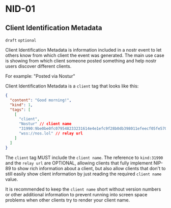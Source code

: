 NID-01
======

Client Identification Metadata
------------------------------

`draft` `optional`

Client Identification Metadata is information included in a nostr event to let others know from which client the event was generated. The main use case is showing from which client someone posted something and help nostr users discover different clients.

For example: "Posted via Nostur"

Client Identification Metadata is a `client` tag that looks like this:

```json
{
  "content": "Good morning!",
  "kind": 1,
  "tags": [
    [
      "client",
      "Nostur" // client name
      "31990:9be0be0fc079548233231614e4e1efc9f28b0db398011efeecf05fe570e5dd33:1685868693432" // reference to a kind:31990 as specified in NIP-89
      "wss://nos.lol" // relay url
    ]
  ]
}
```

The `client` tag MUST include the `client name`. The reference to `kind:31990` and the `relay url` are OPTIONAL, allowing clients that fully implement NIP-89 to show rich information about a client, but also allow clients that don't to still easily show client information by just reading the required `client name` value.

It is recommended to keep the `client name` short without version numbers or other additional information to prevent running into screen space problems when other clients try to render your client name.
